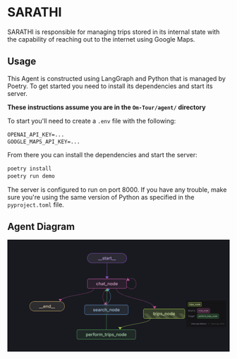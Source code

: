 # SARATHI

SARATHI is responsible for managing trips stored in its internal state with the capability of reaching out to the internet using Google Maps.

## Usage
This Agent is constructed using LangGraph and Python that is managed by Poetry. To get started you need to install its dependencies and start its server.

**These instructions assume you are in the `Om-Tour/agent/` directory**

To start you'll need to create a `.env` file with the following:

```
OPENAI_API_KEY=...
GOOGLE_MAPS_API_KEY=...
```

From there you can install the dependencies and start the server:
```sh
poetry install
poetry run demo
```

The server is configured to run on port 8000. If you have any trouble, make sure you're using the same version of Python as specified in the `pyproject.toml` file.

## Agent Diagram
![Agent Diagram](./static/agent-diagram.png)
